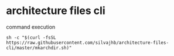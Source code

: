 # architecture files cli

command execution

```shell
sh -c "$(curl -fsSL https://raw.githubusercontent.com/silvajhb/architecture-files-cli/master/mkarchdir.sh)"
```
